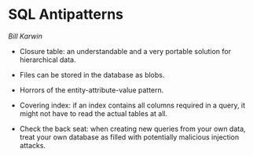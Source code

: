 # SQL Antipatterns

_Bill Karwin_

- Closure table: an understandable and a very portable solution for hierarchical data.

- Files can be stored in the database as blobs.

- Horrors of the entity-attribute-value pattern.

- Covering index: if an index contains all columns required in a query, it might not have to read the actual tables at all.

- Check the back seat: when creating new queries from your own data, treat your own database as filled with potentially malicious injection attacks.
